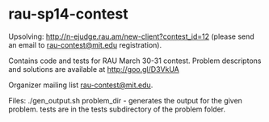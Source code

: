 rau-sp14-contest
================

Upsolving: http://n-ejudge.rau.am/new-client?contest_id=12 (please send an email to rau-contest@mit.edu registration). 

Contains code and tests for RAU March 30-31 contest.
Problem descriptons and solutions are available at http://goo.gl/D3VkUA 

Organizer mailing list rau-contest@mit.edu.

Files:
./gen\_output.sh problem\_dir - generates the output for the given problem.
tests are in the tests subdirectory of the problem folder.